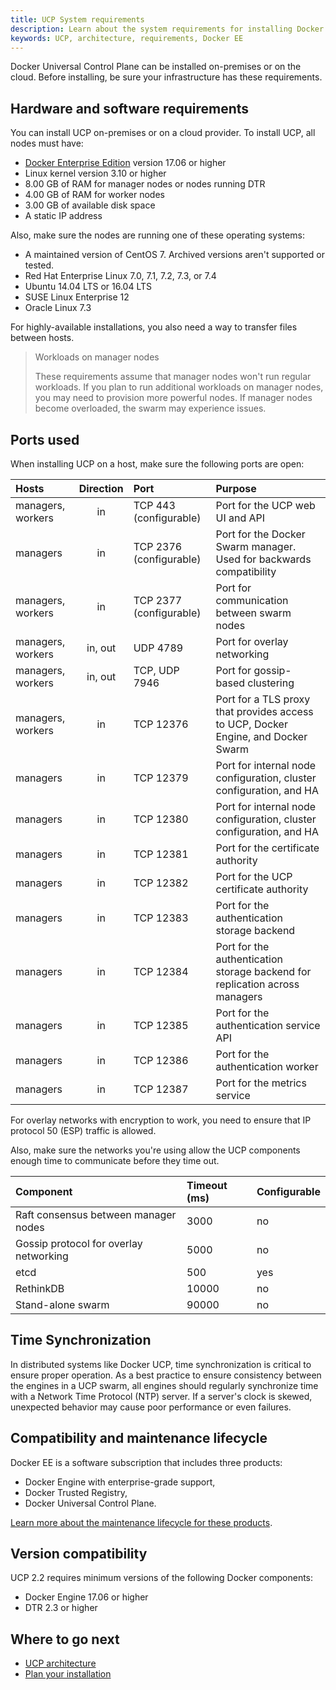 ```yaml
---
title: UCP System requirements
description: Learn about the system requirements for installing Docker Universal Control Plane.
keywords: UCP, architecture, requirements, Docker EE
---
```


Docker Universal Control Plane can be installed on-premises or on the cloud.
Before installing, be sure your infrastructure has these requirements.

## Hardware and software requirements

You can install UCP on-premises or on a cloud provider. To install UCP,
all nodes must have:

* [Docker Enterprise Edition](/engine/installation/index.md) version 17.06 or higher
* Linux kernel version 3.10 or higher
* 8.00 GB of RAM for manager nodes or nodes running DTR
* 4.00 GB of RAM for worker nodes
* 3.00 GB of available disk space
* A static IP address

Also, make sure the nodes are running one of these operating systems:

* A maintained version of CentOS 7. Archived versions aren't supported or tested.
* Red Hat Enterprise Linux 7.0, 7.1, 7.2, 7.3, or 7.4
* Ubuntu 14.04 LTS or 16.04 LTS
* SUSE Linux Enterprise 12
* Oracle Linux 7.3

For highly-available installations, you also need a way to transfer files
between hosts.

> Workloads on manager nodes
>
> These requirements assume that manager nodes won't run regular workloads.
> If you plan to run additional workloads on manager nodes, you may need to
> provision more powerful nodes. If manager nodes become overloaded, the
> swarm may experience issues.

## Ports used

When installing UCP on a host, make sure the following ports are open:

| Hosts             | Direction | Port                    | Purpose                                                                           |
|:------------------|:---------:|:------------------------|:----------------------------------------------------------------------------------|
| managers, workers |    in     | TCP 443  (configurable) | Port for the UCP web UI and API                                                   |
| managers          |    in     | TCP 2376 (configurable) | Port for the Docker Swarm manager. Used for backwards compatibility               |
| managers, workers |    in     | TCP 2377 (configurable) | Port for communication between swarm nodes                                        |
| managers, workers |  in, out  | UDP 4789                | Port for overlay networking                                                       |
| managers, workers |  in, out  | TCP, UDP 7946           | Port for gossip-based clustering                                                  |
| managers, workers |    in     | TCP 12376               | Port for a TLS proxy that provides access to UCP, Docker Engine, and Docker Swarm |
| managers          |    in     | TCP 12379               | Port for internal node configuration, cluster configuration, and HA               |
| managers          |    in     | TCP 12380               | Port for internal node configuration, cluster configuration, and HA               |
| managers          |    in     | TCP 12381               | Port for the certificate authority                                                |
| managers          |    in     | TCP 12382               | Port for the UCP certificate authority                                            |
| managers          |    in     | TCP 12383               | Port for the authentication storage backend                                       |
| managers          |    in     | TCP 12384               | Port for the authentication storage backend for replication across managers       |
| managers          |    in     | TCP 12385               | Port for the authentication service API                                           |
| managers          |    in     | TCP 12386               | Port for the authentication worker                                                |
| managers          |    in     | TCP 12387               | Port for the metrics service                                                      |

For overlay networks with encryption to work, you need to ensure that
IP protocol 50 (ESP) traffic is allowed.

Also, make sure the networks you're using allow the UCP components enough time
to communicate before they time out.

| Component                              | Timeout (ms) | Configurable |
|:---------------------------------------|:-------------|:-------------|
| Raft consensus between manager nodes   | 3000         | no           |
| Gossip protocol for overlay networking | 5000         | no           |
| etcd                                   | 500          | yes          |
| RethinkDB                              | 10000        | no           |
| Stand-alone swarm                      | 90000        | no           |

## Time Synchronization

In distributed systems like Docker UCP, time synchronization is critical
to ensure proper operation. As a best practice to ensure consistency between
the engines in a UCP swarm, all engines should regularly synchronize time
with a Network Time Protocol (NTP) server. If a server's clock is skewed,
unexpected behavior may cause poor performance or even failures.

## Compatibility and maintenance lifecycle

Docker EE is a software subscription that includes three products:

* Docker Engine with enterprise-grade support,
* Docker Trusted Registry,
* Docker Universal Control Plane.

[Learn more about the maintenance lifecycle for these products](http://success.docker.com/Get_Help/Compatibility_Matrix_and_Maintenance_Lifecycle).

## Version compatibility

UCP 2.2 requires minimum versions of the following Docker components:

- Docker Engine 17.06 or higher
- DTR 2.3 or higher

<!--
- Docker Remote API 1.25
- Compose 1.9
-->

## Where to go next

* [UCP architecture](../../architecture.md)
* [Plan your installation](plan-installation.md)
